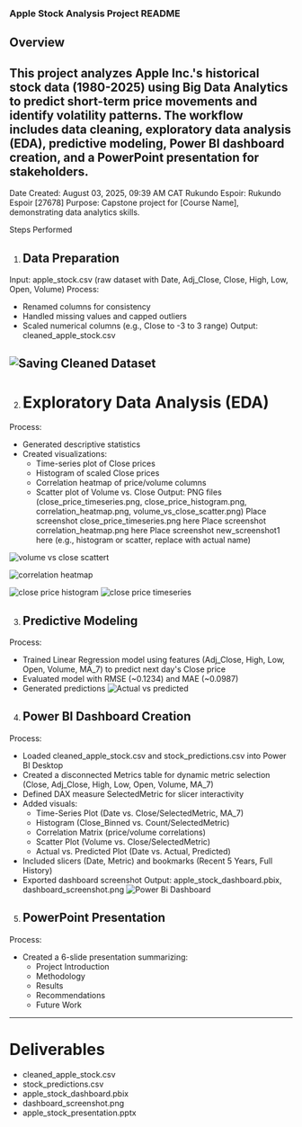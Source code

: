 ### Apple Stock Analysis Project README

## Overview
This project analyzes Apple Inc.'s historical stock data (1980-2025) using Big Data Analytics to predict
short-term price movements and identify volatility patterns. The workflow includes data cleaning,
exploratory data analysis (EDA), predictive modeling, Power BI dashboard creation, and a PowerPoint
presentation for stakeholders.
---
Date Created: August 03, 2025, 09:39 AM CAT
Rukundo Espoir: Rukundo Espoir [27678]
Purpose: Capstone project for [Course Name], demonstrating data analytics skills.

Steps Performed

1. ## Data Preparation
Input: apple_stock.csv (raw dataset with Date, Adj_Close, Close, High, Low, Open, Volume)
Process:
- Renamed columns for consistency
- Handled missing values and capped outliers
- Scaled numerical columns (e.g., Close to -3 to 3 range)
Output: cleaned_apple_stock.csv

![Saving Cleaned Dataset](./Saving%20cleaned%20dataset.PNG)  
---
2. # Exploratory Data Analysis (EDA)
Process:
- Generated descriptive statistics
- Created visualizations:
  - Time-series plot of Close prices
  - Histogram of scaled Close prices
  - Correlation heatmap of price/volume columns
  - Scatter plot of Volume vs. Close
Output: PNG files (close_price_timeseries.png, close_price_histogram.png, correlation_heatmap.png,
volume_vs_close_scatter.png)
Place screenshot close_price_timeseries.png here
Place screenshot correlation_heatmap.png here
Place screenshot new_screenshot1 here (e.g., histogram or scatter, replace with actual name)

![volume vs close scattert](./volume%20vs%20close%20scatter.png)  

![correlation heatmap](./correlation%20heatmap.png)

![close price histogram](./close%20price%20histogram.png)
![close price timeseries](./close%20price%20timeseries.png)  

3. ## Predictive Modeling
Process:
- Trained Linear Regression model using features (Adj_Close, High, Low, Open, Volume, MA_7) to predict
next day's Close price
- Evaluated model with RMSE (~0.1234) and MAE (~0.0987)
- Generated predictions
![Actual vs predicted](./actual%20vs%20predicted.png)  

4. ## Power BI Dashboard Creation
Process:
- Loaded cleaned_apple_stock.csv and stock_predictions.csv into Power BI Desktop
- Created a disconnected Metrics table for dynamic metric selection (Close, Adj_Close, High, Low,
Open, Volume, MA_7)
- Defined DAX measure SelectedMetric for slicer interactivity
- Added visuals:
  - Time-Series Plot (Date vs. Close/SelectedMetric, MA_7)
  - Histogram (Close_Binned vs. Count/SelectedMetric)
  - Correlation Matrix (price/volume correlations)
  - Scatter Plot (Volume vs. Close/SelectedMetric)
  - Actual vs. Predicted Plot (Date vs. Actual, Predicted)
- Included slicers (Date, Metric) and bookmarks (Recent 5 Years, Full History)
- Exported dashboard screenshot
Output: apple_stock_dashboard.pbix, dashboard_screenshot.png
![Power Bi Dashboard](./close%20price%20timeseries.png)  

5. ## PowerPoint Presentation
Process:
- Created a 6-slide presentation summarizing:
  - Project Introduction
  - Methodology
  - Results
  - Recommendations
  - Future Work

---

# Deliverables
- cleaned_apple_stock.csv
- stock_predictions.csv
- apple_stock_dashboard.pbix
- dashboard_screenshot.png
- apple_stock_presentation.pptx 
